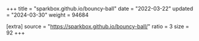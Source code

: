 +++
title = "sparkbox.github.io/bouncy-ball"
date = "2022-03-22"
updated = "2024-03-30"
weight = 94684

[extra]
source = "https://sparkbox.github.io/bouncy-ball/"
ratio = 3
size = 92
+++

